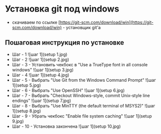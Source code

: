 # Установка git под windows

- скачиваем по  ссылке [https://git-scm.com/download/win](https://git-scm.com/download/win) - установщик git'a

## Пошаговая инструкция по установке

- Шаг - 1
![шаг 1](setup 1.jpg)
- Шаг - 2
![шаг 1](setup 2.jpg)
- Шаг - 3 - Установить чекбокс в "Use a TrueType font in all console windows"
![шаг 1](setup 3.jpg)
- Шаг - 4 
![шаг 1](setup 4.jpg)
- Шаг - 5  - Выбрать "Use Git from the Windows Command Prompt"
![шаг 1](setup 5.jpg)
- Шаг - 6 - Выбрать "Use OpenSSH"
![шаг 1](setup 6.jpg)
- Шаг - 7 - Выбрать "Checkout Windows-style, commit Unix-style line endings"
![шаг 1](setup 7.jpg)
- Шаг - 8 - Выбрать "Use MinTTY (the default terminal of MSYS2)"
![шаг 1](setup 8.jpg)
- Шаг - 9 - Убрать чекбокс  "Enable file system caching"
![шаг 1](setup 9.jpg)
- Шаг - 10 - Установка закончена
![шаг 1](setup 10.jpg)
